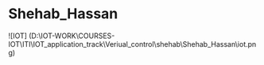 # Shehab_Hassan
![IOT] (D:\IOT-WORK\COURSES-IOT\ITI\IOT_application_track\Veriual_control\shehab\Shehab_Hassan\iot.png)